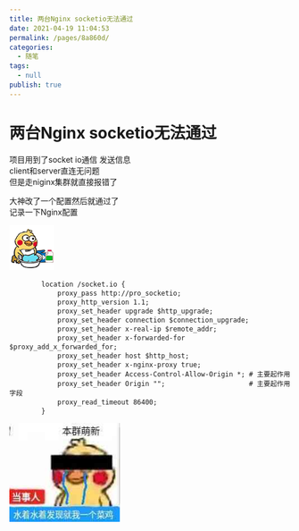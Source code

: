 ```yaml
---
title: 两台Nginx socketio无法通过
date: 2021-04-19 11:04:53
permalink: /pages/8a860d/
categories: 
  - 随笔
tags: 
  - null
publish: true
---
```

# 两台Nginx socketio无法通过  

项目用到了socket io通信 发送信息    
client和server直连无问题    
但是走niginx集群就直接报错了    
    
大神改了一个配置然后就通过了    
记录一下Nginx配置    
    
![ ](../images/7485616-400155209c27c580.gif)    
    
``` python3    
        location /socket.io {    
            proxy_pass http://pro_socketio;    
            proxy_http_version 1.1;    
            proxy_set_header upgrade $http_upgrade;    
            proxy_set_header connection $connection_upgrade;    
            proxy_set_header x-real-ip $remote_addr;    
            proxy_set_header x-forwarded-for $proxy_add_x_forwarded_for;    
            proxy_set_header host $http_host;    
            proxy_set_header x-nginx-proxy true;    
            proxy_set_header Access-Control-Allow-Origin *; # 主要起作用    
            proxy_set_header Origin "";                     # 主要起作用字段    
            proxy_read_timeout 86400;    
        }    
```    
    
![ ](../images/7485616-f77b87a004f2fe13.jpg)    
    
